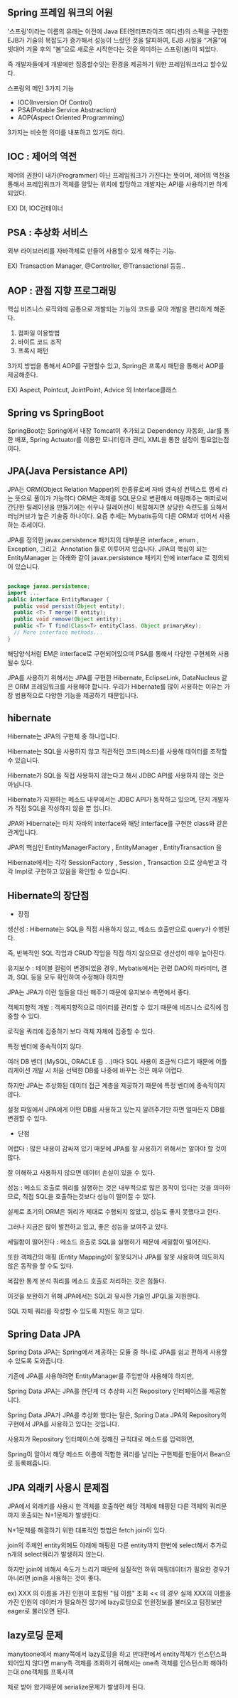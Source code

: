 ## Spring 프레임 워크의 어원

'스프링'이라는 이름의 유래는 이전에 Java EE(엔터프라이즈 에디션)의 스펙을 구현한 EJB가 기술의 복잡도가 증가해서 성능이 느렸던 것을 탈피하여, EJB 시절을 “겨울”에 빗대어 겨울 후의 “봄”으로 새로운 시작한다는 것을 의미하는 스프링(봄)이 되었다.

즉 개발자들에게 개발에만 집중할수잇는 환경을 제공하기 위한 프레임워크라고 할수있다.

스프링의 메인 3가지 기능

- IOC(Inversion Of Control)
- PSA(Potable Service Abstraction)
- AOP(Aspect Oriented Programming)

3가지는 비슷한 의미를 내포하고 있기도 하다.

## IOC : 제어의 역전

제어의 권한이 내가(Programmer) 아닌 프레임워크가 가진다는 뜻이며, 제어의 역전을 통해서 프레임워크가 객체를 알맞는 위치에 할당하고 개발자는 API를 사용하기만 하게 되었다.

EX) DI, IOC컨테이너

## PSA : 추상화 서비스

외부 라이브러리를 자바객체로 만들어 사용할수 있게 해주는 기능.

EX) Transaction Manager, @Controller, @Transactional 등등..

## AOP : 관점 지향 프로그래밍

핵심 비즈니스 로직외에 공통으로 개발되는 기능의 코드를 모아 개발을 편리하게 해준다.

1. 컴파일 이용방법
2. 바이트 코드 조작
3. 프록시 패턴

3가지 방법을 통해서 AOP를 구현할수 있고, Spring은 프록시 패턴을 통해서 AOP를 제공해준다.

EX) Aspect, Pointcut, JointPoint, Advice 외 Interface클래스

## Spring vs SpringBoot

SpringBoot는 Spring에서 내장 Tomcat이 추가되고 Dependency 자동화, Jar를 통한 배포, Spring Actuator를 이용한 모니터링과 관리, XML을 통한 설정이 필요없는점이다.


## JPA(Java Persistance API)
JPA는 ORM(Object Relation Mapper)의 한종류로써 자바 영속성 컨텍스트 명세 라는 뜻으로 풀이가 가능하다
ORM은 객체를 SQL문으로 변환해서 매핑해주는 매퍼로써 간단한 릴레이션을 만들기에는 쉬우나 릴레이션이 복잡해지면 상당한 숙련도를 요해서 러닝커브가 높은 기술중 하나이다.
요즘 추세는 Mybatis등의 다른 ORM과 섞어서 사용하는 추세이다.

JPA를 정의한 javax.persistence 패키지의 대부분은 interface , enum , Exception, 그리고  Annotation 들로 이루어져 있습니다.
JPA의 핵심이 되는 EntityManager 는 아래와 같이 javax.persistence 패키지 안에 interface 로 정의되어 있습니다.

```java

package javax.persistence; 
import ... 
public interface EntityManager {
  public void persist(Object entity);     
  public <T> T merge(T entity);     
  public void remove(Object entity);     
  public <T> T find(Class<T> entityClass, Object primaryKey);     
  // More interface methods...
}


```

해당양식처럼 EM은 interface로 구현되어있으며 PSA를 통해서 다양한 구현체와 사용될수 있다.

JPA를 사용하기 위해서는 JPA를 구현한 Hibernate, EclipseLink, DataNucleus 같은 ORM 프레임워크를 사용해야 합니다.
우리가 Hibernate를 많이 사용하는 이유는 가장 범용적으로 다양한 기능을 제공하기 때문입니다.

## hibernate

Hibernate는 JPA의 구현체 중 하나입니다.

Hibernate는 SQL을 사용하지 않고 직관적인 코드(메소드)를 사용해 데이터를 조작할 수 있습니다.

Hibernate가 SQL을 직접 사용하지 않는다고 해서 JDBC API를 사용하지 않는 것은 아닙니다.

Hibernate가 지원하는 메소드 내부에서는 JDBC API가 동작하고 있으며, 단지 개발자가 직접 SQL을 작성하지 않을 뿐 입니다.

JPA와 Hibernate는 마치 자바의 interface와 해당 interface를 구현한 class와 같은 관계입니다.

JPA의 핵심인 EntityManagerFactory , EntityManager , EntityTransaction 을 

Hibernate에서는 각각 SessionFactory , Session , Transaction 으로 상속받고 각각 Impl로 구현하고 있음을 확인할 수 있습니다.

## Hibernate의 장단점 

- 장점

생산성 : Hibernate는 SQL을 직접 사용하지 않고, 메소드 호출만으로 query가 수행된다.

즉, 반복적인 SQL 작업과 CRUD 작업을 직접 하지 않으므로 생산성이 매우 높아진다.

유지보수 : 테이블 컬럼이 변경되었을 경우, Mybatis에서는 관련 DAO의 파라미터, 결과, SQL 등을 모두 확인하여 수정해야 하지만

JPA는 JPA가 이런 일들을 대신 해주기 때문에 유지보수 측면에서 좋다.

객체지향적 개발 : 객체지향적으로 데이터를 관리할 수 있기 때문에 비즈니스 로직에 집중할 수 있다.

로직을 쿼리에 집중하기 보다 객체 자체에 집중할 수 있다.

특정 벤더에 종속적이지 않다.

여러 DB 벤더 (MySQL, ORACLE 등 . .)마다 SQL 사용이 조금씩 다르기 때문에 어플리케이션 개발 시 처음 선택한 DB를 나중에 바꾸는 것은 매우 어렵다.

하지만 JPA는 추상화된 데이터 접근 계층을 제공하기 때문에 특정 벤더에 종속적이지 않다.

설정 파일에서 JPA에게 어떤 DB를 사용하고 있는지 알려주기만 하면 얼마든지 DB를 변경할 수 있다.

- 단점

어렵다 : 많은 내용이 감싸져 있기 때문에 JPA를 잘 사용하기 위해서는 알아야 할 것이 많다.

잘 이해하고 사용하지 않으면 데이터 손실이 있을 수 있다.

성능 : 메소드 호출로 쿼리를 실행하는 것은 내부적으로 많은 동작이 있다는 것을 의미하므로, 직접 SQL을 호출하는것보다 성능이 떨어질 수 있다.

실제로 초기의 ORM은 쿼리가 제대로 수행되지 않았고, 성능도 좋지 못했다고 한다.

그러나 지금은 많이 발전하고 있고, 좋은 성능을 보여주고 있다.

세밀함이 떨어진다 : 메소드 호출로 SQL을 실행하기 때문에 세밀함이 떨어진다. 

또한 객체간의 매핑 (Entity Mapping)이 잘못되거나 JPA를 잘못 사용하여 의도하지 않은 동작을 할 수도 있다.

복잡한 통계 분석 쿼리를 메소드 호출로 처리하는 것은 힘들다.

이것을 보완하기 위해 JPA에서는 SQL과 유사한 기술인 JPQL을 지원한다.

SQL 자체 쿼리를 작성할 수 있도록 지원도 하고 있다.

## Spring Data JPA

Spring Data JPA는 Spring에서 제공하는 모듈 중 하나로 JPA를 쉽고 편하게 사용할 수 있도록 도와줍니다. 

기존에 JPA를 사용하려면 EntityManager를 주입받아 사용해야 하지만, 

Spring Data JPA는 JPA를 한단계 더 추상화 시킨 Repository 인터페이스를 제공합니다. 

Spring Data JPA가 JPA를 추상화 했다는 말은, Spring Data JPA의 Repository의 구현에서 JPA를 사용하고 있다는 것입니다. 

사용자가 Repository 인터페이스에 정해진 규칙대로 메소드를 입력하면,

Spring이 알아서 해당 메소드 이름에 적합한 쿼리를 날리는 구현체를 만들어서 Bean으로 등록해줍니다.

## JPA 외래키 사용시 문제점 

JPA에서 외래키를 사용시 한 객체를 호출하면 해당 객체에 매핑된 다른 객체의 쿼리문까지 호출되는 N+1문제가 발생한다.

N+1문제를 해결하기 위한 대표적인 방법은 fetch join이 있다.

join의 주체인 entity외에도 아래에 매핑된 다른 entity까지 한번에 select해서 추가로 n개의 select쿼리가 발생하지 않는다.

하지만 join에 비해서 속도가 느리기 때문에 실질적인 하위 매핑데이터가 필요한 경우가 아니라면 join을 사용하는 것이 좋다.

ex) XXX 의 이름을 가진 인원이 포함된 "팀 이름" 조회 << 의 경우 실제 XXX의 이름을 가진 인원의 데이터가 필요하진 않기에 lazy로딩으로 인원정보를 불러오고 팀정보만 eager로 불러오면 된다.

## lazy로딩 문제

manytoone에서 many쪽에서 lazy로딩을 하고 반대편에서 entity객체가 인스턴스화 되어있지 않다면 many측 객체를 조회하기 위해서는 one측 객체를 인스턴스화 해야하는대 one객체를 프록시객

체로 받아 왔기때문에 serialize문제가 발생하게 된다.
